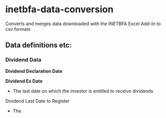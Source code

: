 # inetbfa-data-conversion
Converts and merges data downloaded with the INETBFA Excel Add-In to csv formats

## Data definitions etc:

### Dividend Data

**Dividend Declaration Date**

**Dividend Ex Date**
- The last date on which the investor is entitled to receive dividends

Dividend Last Date to Register
 - The 
